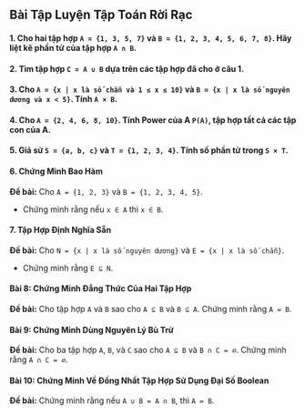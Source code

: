 ## Bài Tập Luyện Tập Toán Rời Rạc

#### 1. Cho hai tập hợp `A = {1, 3, 5, 7}` và `B = {1, 2, 3, 4, 5, 6, 7, 8}`. Hãy liệt kê phần tử của tập hợp `A ∩ B`.

#### 2. Tìm tập hợp `C = A ∪ B` dựa trên các tập hợp đã cho ở câu 1.

#### 3. Cho `A = {x | x là số chẵn và 1 ≤ x ≤ 10}` và `B = {x | x là số nguyên dương và x < 5}`. Tính `A × B`.

#### 4. Cho `A = {2, 4, 6, 8, 10}`. Tính Power của A `P(A)`, tập hợp tất cả các tập con của A.

#### 5. Giả sử `S = {a, b, c}` và `T = {1, 2, 3, 4}`. Tính số phần tử trong `S × T`.

#### 6. Chứng Minh Bao Hàm
**Đề bài:** Cho `A = {1, 2, 3}` và `B = {1, 2, 3, 4, 5}`.
  - Chứng minh rằng nếu `x ∈ A` thì `x ∈ B`.

#### 7. Tập Hợp Định Nghĩa Sẵn
**Đề bài:** Cho `N = {x | x là số nguyên dương}` và `E = {x | x là số chẵn}`.
  - Chứng minh rằng `E ⊆ N`.

#### Bài 8: Chứng Minh Đẳng Thức Của Hai Tập Hợp
**Đề bài:** Cho tập hợp `A` và `B` sao cho `A ⊆ B` và `B ⊆ A`. Chứng minh rằng `A = B`.

#### Bài 9: Chứng Minh Dùng Nguyên Lý Bù Trừ
**Đề bài:** Cho ba tập hợp `A`, `B`, và `C` sao cho `A ⊆ B` và `B ∩ C = ∅`. Chứng minh rằng `A ∩ C = ∅`.

#### Bài 10: Chứng Minh Về Đồng Nhất Tập Hợp Sử Dụng Đại Số Boolean
**Đề bài:** Chứng minh rằng nếu `A ∪ B = A ∩ B`, thì `A = B`.
